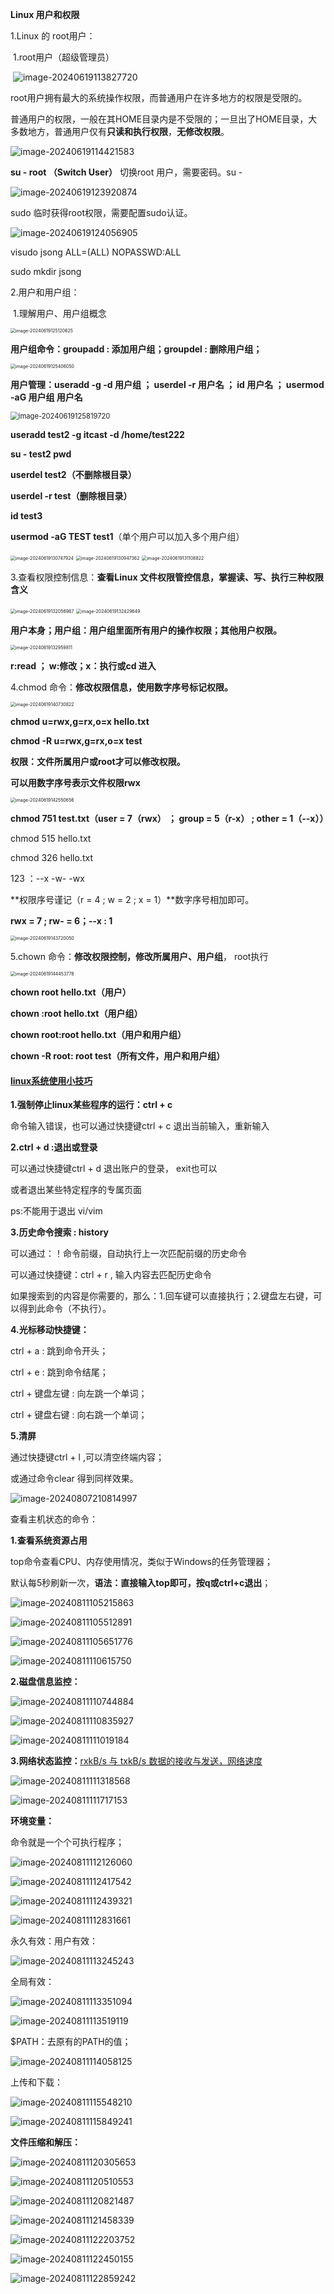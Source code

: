 **Linux 用户和权限**

1.Linux 的 root用户：

​	1.root用户（超级管理员）

​	![image-20240619113827720](C:\Users\Administrator\AppData\Roaming\Typora\typora-user-images\image-20240619113827720.png)

root用户拥有最大的系统操作权限，而普通用户在许多地方的权限是受限的。

普通用户的权限，一般在其HOME目录内是不受限的；一旦出了HOME目录，大多数地方，普通用户仅有**只读和执行权限**，**无修改权限**。

![image-20240619114421583](C:\Users\Administrator\AppData\Roaming\Typora\typora-user-images\image-20240619114421583.png)

**su - root （Switch User）** 切换root 用户，需要密码。su - 

![image-20240619123920874](C:\Users\Administrator\AppData\Roaming\Typora\typora-user-images\image-20240619123920874.png)

sudo 临时获得root权限，需要配置sudo认证。

![image-20240619124056905](C:\Users\Administrator\AppData\Roaming\Typora\typora-user-images\image-20240619124056905.png)

visudo jsong ALL=(ALL)	NOPASSWD:ALL

sudo mkdir jsong

2.用户和用户组：

​		1.理解用户、用户组概念

<img src="C:\Users\Administrator\AppData\Roaming\Typora\typora-user-images\image-20240619125120625.png" alt="image-20240619125120625" style="zoom:50%;" />

**用户组命令：groupadd : 添加用户组；groupdel : 删除用户组；**

<img src="C:\Users\Administrator\AppData\Roaming\Typora\typora-user-images\image-20240619125406050.png" alt="image-20240619125406050" style="zoom:50%;" />

**用户管理：useradd -g -d 用户组 ； userdel -r 用户名 ； id 用户名 ； usermod -aG 用户组  用户名**

<img src="C:\Users\Administrator\AppData\Roaming\Typora\typora-user-images\image-20240619125819720.png" alt="image-20240619125819720" style="zoom:80%;" />

**useradd test2 -g itcast -d /home/test222**

**su -  test2     pwd**

**userdel test2（不删除根目录）**

**userdel -r test（删除根目录）**

**id test3**

**usermod -aG TEST test1**（单个用户可以加入多个用户组）

<img src="C:\Users\Administrator\AppData\Roaming\Typora\typora-user-images\image-20240619130747924.png" alt="image-20240619130747924" style="zoom:50%;" />

<img src="C:\Users\Administrator\AppData\Roaming\Typora\typora-user-images\image-20240619130947362.png" alt="image-20240619130947362" style="zoom:50%;" />

<img src="C:\Users\Administrator\AppData\Roaming\Typora\typora-user-images\image-20240619131108822.png" alt="image-20240619131108822" style="zoom:50%;" />

3.查看权限控制信息：**查看Linux 文件权限管控信息，掌握读、写、执行三种权限含义**

<img src="C:\Users\Administrator\AppData\Roaming\Typora\typora-user-images\image-20240619132056987.png" alt="image-20240619132056987" style="zoom:50%;" />

<img src="C:\Users\Administrator\AppData\Roaming\Typora\typora-user-images\image-20240619132429649.png" alt="image-20240619132429649" style="zoom:50%;" />

**用户本身；用户组：用户组里面所有用户的操作权限；其他用户权限。**

<img src="C:\Users\Administrator\AppData\Roaming\Typora\typora-user-images\image-20240619132959811.png" alt="image-20240619132959811" style="zoom:50%;" />

**r:read ； w:修改；x：执行或cd 进入**

4.chmod 命令：**修改权限信息，使用数字序号标记权限。**

<img src="C:\Users\Administrator\AppData\Roaming\Typora\typora-user-images\image-20240619140730822.png" alt="image-20240619140730822" style="zoom:50%;" />

**chmod u=rwx,g=rx,o=x hello.txt**

**chmod -R u=rwx,g=rx,o=x test**

**权限：文件所属用户或root才可以修改权限。**

**可以用数字序号表示文件权限rwx**

<img src="C:\Users\Administrator\AppData\Roaming\Typora\typora-user-images\image-20240619142550656.png" alt="image-20240619142550656" style="zoom:50%;" />

**chmod 751 test.txt（user = 7（rwx） ； group = 5（r-x） ; other = 1（--x））**

chmod 515 hello.txt

chmod 326 hello.txt

123 ：--x -w- -wx

**权限序号谨记（r = 4 ; w = 2 ; x = 1）**数字序号相加即可。

**rwx = 7 ; rw- = 6；--x : 1** 

<img src="C:\Users\Administrator\AppData\Roaming\Typora\typora-user-images\image-20240619143720050.png" alt="image-20240619143720050" style="zoom:50%;" />

5.chown 命令：**修改权限控制，修改所属用户、用户组**， root执行

<img src="C:\Users\Administrator\AppData\Roaming\Typora\typora-user-images\image-20240619144453778.png" alt="image-20240619144453778" style="zoom:50%;" />

**chown root hello.txt（用户）**

**chown :root hello.txt（用户组）**

**chown root:root hello.txt（用户和用户组）**

**chown -R root: root test（所有文件，用户和用户组）**

#### 				**<u>linux系统使用小技巧</u>**

**1.强制停止linux某些程序的运行：ctrl + c**

命令输入错误，也可以通过快捷键ctrl + c 退出当前输入，重新输入

**2.ctrl + d :退出或登录**

可以通过快捷键ctrl + d 退出账户的登录， exit也可以

或者退出某些特定程序的专属页面

ps:不能用于退出 vi/vim

**3.历史命令搜索 : history**

可以通过：！命令前缀，自动执行上一次匹配前缀的历史命令

可以通过快捷键：ctrl + r , 输入内容去匹配历史命令

如果搜索到的内容是你需要的，那么：1.回车键可以直接执行；2.键盘左右键，可以得到此命令（不执行）。

**4.光标移动快捷键：**

ctrl + a : 跳到命令开头；

ctrl + e : 跳到命令结尾；

ctrl + 键盘左键 : 向左跳一个单词；

ctrl + 键盘右键 : 向右跳一个单词；

**5.清屏**

通过快捷键ctrl + l ,可以清空终端内容；

或通过命令clear 得到同样效果。

![image-20240807210814997](C:\Users\Administrator\AppData\Roaming\Typora\typora-user-images\image-20240807210814997.png)

 查看主机状态的命令：

**1.查看系统资源占用**

top命令查看CPU、内存使用情况，类似于Windows的任务管理器；

默认每5秒刷新一次，**语法：直接输入top即可，按q或ctrl+c退出**；

![image-20240811105215863](C:\Users\Administrator\AppData\Roaming\Typora\typora-user-images\image-20240811105215863.png)

![image-20240811105512891](C:\Users\Administrator\AppData\Roaming\Typora\typora-user-images\image-20240811105512891.png)

![image-20240811105651776](C:\Users\Administrator\AppData\Roaming\Typora\typora-user-images\image-20240811105651776.png)

![image-20240811110615750](C:\Users\Administrator\AppData\Roaming\Typora\typora-user-images\image-20240811110615750.png)

**2.磁盘信息监控：**

![image-20240811110744884](C:\Users\Administrator\AppData\Roaming\Typora\typora-user-images\image-20240811110744884.png)

![image-20240811110835927](C:\Users\Administrator\AppData\Roaming\Typora\typora-user-images\image-20240811110835927.png)

![image-20240811111019184](C:\Users\Administrator\AppData\Roaming\Typora\typora-user-images\image-20240811111019184.png)

**3.网络状态监控：**<u>rxkB/s 与 txkB/s  数据的接收与发送，网络速度</u>

![image-20240811111318568](C:\Users\Administrator\AppData\Roaming\Typora\typora-user-images\image-20240811111318568.png)

![image-20240811111717153](C:\Users\Administrator\AppData\Roaming\Typora\typora-user-images\image-20240811111717153.png)

**环境变量：**

命令就是一个个可执行程序；

![image-20240811112126060](C:\Users\Administrator\AppData\Roaming\Typora\typora-user-images\image-20240811112126060.png)

![image-20240811112417542](C:\Users\Administrator\AppData\Roaming\Typora\typora-user-images\image-20240811112417542.png)

![image-20240811112439321](C:\Users\Administrator\AppData\Roaming\Typora\typora-user-images\image-20240811112439321.png)

![image-20240811112831661](C:\Users\Administrator\AppData\Roaming\Typora\typora-user-images\image-20240811112831661.png)

永久有效：用户有效：

![image-20240811113245243](C:\Users\Administrator\AppData\Roaming\Typora\typora-user-images\image-20240811113245243.png)

全局有效：

![image-20240811113351094](C:\Users\Administrator\AppData\Roaming\Typora\typora-user-images\image-20240811113351094.png)

![image-20240811113519119](C:\Users\Administrator\AppData\Roaming\Typora\typora-user-images\image-20240811113519119.png)

$PATH：去原有的PATH的值；

![image-20240811114058125](C:\Users\Administrator\AppData\Roaming\Typora\typora-user-images\image-20240811114058125.png)

上传和下载：

![image-20240811115548210](C:\Users\Administrator\AppData\Roaming\Typora\typora-user-images\image-20240811115548210.png)

![image-20240811115849241](C:\Users\Administrator\AppData\Roaming\Typora\typora-user-images\image-20240811115849241.png)

**文件压缩和解压：**

![image-20240811120305653](C:\Users\Administrator\AppData\Roaming\Typora\typora-user-images\image-20240811120305653.png)

![image-20240811120510553](C:\Users\Administrator\AppData\Roaming\Typora\typora-user-images\image-20240811120510553.png)

![image-20240811120821487](C:\Users\Administrator\AppData\Roaming\Typora\typora-user-images\image-20240811120821487.png)

![image-20240811121458339](C:\Users\Administrator\AppData\Roaming\Typora\typora-user-images\image-20240811121458339.png)

![image-20240811122203752](C:\Users\Administrator\AppData\Roaming\Typora\typora-user-images\image-20240811122203752.png)

![image-20240811122450155](C:\Users\Administrator\AppData\Roaming\Typora\typora-user-images\image-20240811122450155.png)

![image-20240811122859242](C:\Users\Administrator\AppData\Roaming\Typora\typora-user-images\image-20240811122859242.png)

